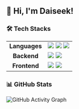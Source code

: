 ## 👋 Hi, I'm Daiseek!  

### 🛠 Tech Stacks  
<div align="center">
  <table>
    <tr>
      <td align="center"><strong>Languages</strong></td>
      <td>
        <img src="https://img.shields.io/badge/Java-007396?style=for-the-badge&logo=java&logoColor=white">
        <img src="https://img.shields.io/badge/Python-3776AB?style=for-the-badge&logo=python&logoColor=white">
        <img src="https://img.shields.io/badge/JavaScript-F7DF1E?style=for-the-badge&logo=javascript&logoColor=black">
      </td>
    </tr>
    <tr>
      <td align="center"><strong>Backend</strong></td>
      <td>
        <img src="https://img.shields.io/badge/Django-092E20?style=for-the-badge&logo=django&logoColor=white">
        <img src="https://img.shields.io/badge/Spring%20Boot-6DB33F?style=for-the-badge&logo=springboot&logoColor=white">
      </td>
    </tr>
    <tr>
      <td align="center"><strong>Frontend</strong></td>
      <td>
        <img src="https://img.shields.io/badge/React-61DAFB?style=for-the-badge&logo=react&logoColor=black">
        <img src="https://img.shields.io/badge/TailwindCSS-38B2AC?style=for-the-badge&logo=tailwind-css&logoColor=white">
      </td>
    </tr>   
  </table>
</div>


### 📊 GitHub Stats  
![GitHub Activity Graph](https://github-readme-activity-graph.vercel.app/graph?username=daiseek&theme=github)




<!--
**daiseek/daiseek** is a ✨ _special_ ✨ repository because its `README.md` (this file) appears on your GitHub profile.

Here are some ideas to get you started:

- 🔭 I’m currently working on ...
- 🌱 I’m currently learning ...
- 👯 I’m looking to collaborate on ...
- 🤔 I’m looking for help with ...
- 💬 Ask me about ...
- 📫 How to reach me: ...
- 😄 Pronouns: ...
- ⚡ Fun fact: ...
-->
